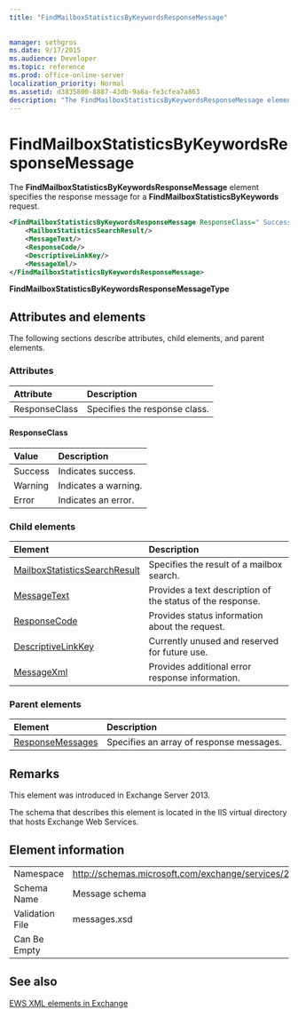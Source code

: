 ```yaml
---
title: "FindMailboxStatisticsByKeywordsResponseMessage"
 
 
manager: sethgros
ms.date: 9/17/2015
ms.audience: Developer
ms.topic: reference
ms.prod: office-online-server
localization_priority: Normal
ms.assetid: d3835800-8887-43db-9a8a-fe3cfea7a863
description: "The FindMailboxStatisticsByKeywordsResponseMessage element specifies the response message for a FindMailboxStatisticsByKeywords request."
---
```


# FindMailboxStatisticsByKeywordsResponseMessage

The **FindMailboxStatisticsByKeywordsResponseMessage** element specifies the response message for a **FindMailboxStatisticsByKeywords** request. 
  
```XML
<FindMailboxStatisticsByKeywordsResponseMessage ResponseClass=" Success | Warning | Error ">
    <MailboxStatisticsSearchResult/>
    <MessageText/>
    <ResponseCode/>
    <DescriptiveLinkKey/>
    <MessageXml/>
</FindMailboxStatisticsByKeywordsResponseMessage>
```

 **FindMailboxStatisticsByKeywordsResponseMessageType**
## Attributes and elements

The following sections describe attributes, child elements, and parent elements.
  
### Attributes

|**Attribute**|**Description**|
|:-----|:-----|
|ResponseClass  <br/> |Specifies the response class.  <br/> |
   
#### ResponseClass

|**Value**|**Description**|
|:-----|:-----|
|Success  <br/> |Indicates success.  <br/> |
|Warning  <br/> |Indicates a warning.  <br/> |
|Error  <br/> |Indicates an error.  <br/> |
   
### Child elements

|**Element**|**Description**|
|:-----|:-----|
|[MailboxStatisticsSearchResult](mailboxstatisticssearchresult.md) <br/> |Specifies the result of a mailbox search.  <br/> |
|[MessageText](messagetext.md) <br/> |Provides a text description of the status of the response.  <br/> |
|[ResponseCode](responsecode.md) <br/> |Provides status information about the request.  <br/> |
|[DescriptiveLinkKey](descriptivelinkkey.md) <br/> |Currently unused and reserved for future use.  <br/> |
|[MessageXml](messagexml.md) <br/> |Provides additional error response information.  <br/> |
   
### Parent elements

|**Element**|**Description**|
|:-----|:-----|
|[ResponseMessages](responsemessages.md) <br/> |Specifies an array of response messages.  <br/> |
   
## Remarks

This element was introduced in Exchange Server 2013.
  
The schema that describes this element is located in the IIS virtual directory that hosts Exchange Web Services.
  
## Element information

|||
|:-----|:-----|
|Namespace  <br/> |http://schemas.microsoft.com/exchange/services/2006/messages  <br/> |
|Schema Name  <br/> |Message schema  <br/> |
|Validation File  <br/> |messages.xsd  <br/> |
|Can Be Empty  <br/> ||
   
## See also



[EWS XML elements in Exchange](ews-xml-elements-in-exchange.md)

